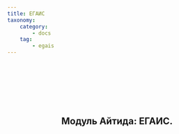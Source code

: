 ```yaml
---
title: ЕГАИС
taxonomy:
    category:
        - docs
    tag:
        - egais
---
```


<div class="raw-html-embed">
	<h2 style="text-align: center;">&nbsp;</h2>
	<h2 style="text-align: center;">&nbsp;</h2>
	<h2 style="text-align: center;">Модуль Айтида: ЕГАИС.</h2>
</div>
